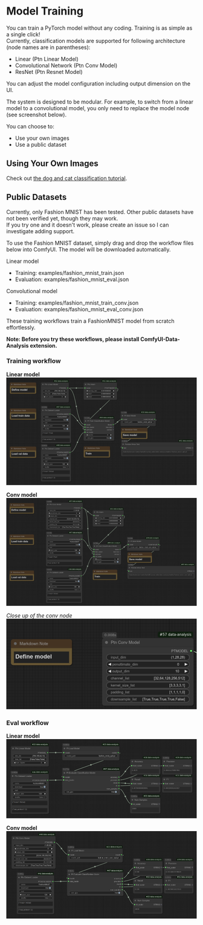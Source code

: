 # Model Training

You can train a PyTorch model without any coding.
Training is as simple as a single click!  
Currently, classification models are supported for following architecture (node names are in parentheses):
* Linear (Ptn Linear Model)
* Convolutional Network (Ptn Conv Model)
* ResNet (Ptn Resnet Model)

You can adjust the model configuration including output dimension on the UI.

The system is designed to be modular. For example, to switch from a linear model to a convolutional model, you only need to replace the model node (see screenshot below).

You can choose to:
* Use your own images
* Use a public dataset

## Using Your Own Images

Check out [the dog and cat classification tutorial](dog_cat_classification_model_training.md).

## Public Datasets

Currently, only Fashion MNIST has been tested. Other public datasets have not been verified yet, though they may work.  
If you try one and it doesn't work, please create an issue so I can investigate adding support.

To use the Fashion MNIST dataset, simply drag and drop the workflow files below into ComfyUI. The model will be downloaded automatically.

Linear model  
* Training: examples/fashion_mnist_train.json  
* Evaluation: examples/fashion_mnist_eval.json

Convolutional model  
* Training: examples/fashion_mnist_train_conv.json  
* Evaluation: examples/fashion_mnist_eval_conv.json

These training workflows train a FashionMNIST model from scratch effortlessly.

**Note: Before you try these workflows, please install ComfyUI-Data-Analysis extension.**

### Training workflow
**Linear model**
![Train](images/fashion_mnist_train.png)

**Conv model**
![Train](images/conv_train.png)

*Close up of the conv node*
![Train](images/conv_train2.png)

### Eval workflow
**Linear model**
![Eval](images/fashion_mnist_eval.png)

**Conv model**
![Eval](images/conv_eval.png)
